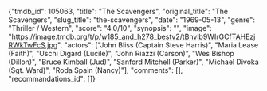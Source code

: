 {"tmdb_id": 105063, "title": "The Scavengers", "original_title": "The Scavengers", "slug_title": "the-scavengers", "date": "1969-05-13", "genre": "Thriller / Western", "score": "4.0/10", "synopsis": "", "image": "https://image.tmdb.org/t/p/w185_and_h278_bestv2/tBnvlb9WIrGCfTAHEzjRWkTwFcS.jpg", "actors": ["John Bliss (Captain Steve Harris)", "Maria Lease (Faith)", "Uschi Digard (Lucile)", "John Riazzi (Carson)", "Wes Bishop (Dillon)", "Bruce Kimball (Jud)", "Sanford Mitchell (Parker)", "Michael Divoka (Sgt. Ward)", "Roda Spain (Nancy)"], "comments": [], "recommandations_id": []}